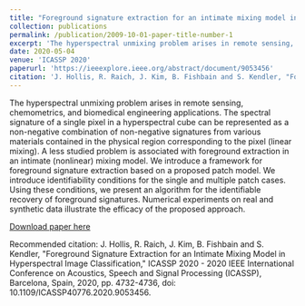 ```yaml
---
title: "Foreground signature extraction for an intimate mixing model in hyperspectral image classification"
collection: publications
permalink: /publication/2009-10-01-paper-title-number-1
excerpt: 'The hyperspectral unmixing problem arises in remote sensing, chemometrics, and biomedical engineering applications. The spectral signature of a single pixel in a hyperspectral cube can be represented as a non-negative combination of non-negative signatures from various materials contained in the physical region corresponding to the pixel (linear mixing). A less studied problem is associated with foreground extraction in an intimate (nonlinear) mixing model. We introduce a framework for foreground signature extraction based on a proposed patch model. We introduce identifiability conditions for the single and multiple patch cases. Using these conditions, we present an algorithm for the identifiable recovery of foreground signatures. Numerical experiments on real and synthetic data illustrate the efficacy of the proposed approach.'
date: 2020-05-04
venue: 'ICASSP 2020'
paperurl: 'https://ieeexplore.ieee.org/abstract/document/9053456'
citation: 'J. Hollis, R. Raich, J. Kim, B. Fishbain and S. Kendler, "Foreground Signature Extraction for an Intimate Mixing Model in Hyperspectral Image Classification," ICASSP 2020 - 2020 IEEE International Conference on Acoustics, Speech and Signal Processing (ICASSP), Barcelona, Spain, 2020, pp. 4732-4736, doi: 10.1109/ICASSP40776.2020.9053456.'
---
```

The hyperspectral unmixing problem arises in remote sensing, chemometrics, and biomedical engineering applications. The spectral signature of a single pixel in a hyperspectral cube can be represented as a non-negative combination of non-negative signatures from various materials contained in the physical region corresponding to the pixel (linear mixing). A less studied problem is associated with foreground extraction in an intimate (nonlinear) mixing model. We introduce a framework for foreground signature extraction based on a proposed patch model. We introduce identifiability conditions for the single and multiple patch cases. Using these conditions, we present an algorithm for the identifiable recovery of foreground signatures. Numerical experiments on real and synthetic data illustrate the efficacy of the proposed approach.

[Download paper here](https://ieeexplore.ieee.org/stamp/stamp.jsp?arnumber=9053456)

Recommended citation: J. Hollis, R. Raich, J. Kim, B. Fishbain and S. Kendler, "Foreground Signature Extraction for an Intimate Mixing Model in Hyperspectral Image Classification," ICASSP 2020 - 2020 IEEE International Conference on Acoustics, Speech and Signal Processing (ICASSP), Barcelona, Spain, 2020, pp. 4732-4736, doi: 10.1109/ICASSP40776.2020.9053456.
